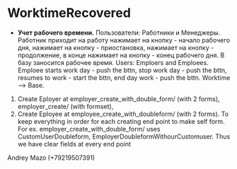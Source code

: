 # WorktimeRecovered
- **Учет рабочего времени.**
Пользователи: Работники и Менеджеры.
Работник приходит на работу нажимает на кнопку - начало рабочего дня, нажимает на кнопку - приостановка, нажимает на кнопку - продолжение, в конце нажимает на кнопку - конец рабочего дня. В базу заносится рабочее время.
Users: Emploers and Emploees. Emploee starts work day - push the bttn, stop work day - push the bttn, resumes to work - start the bttn, end day work - push the bttn. Worktime --> Base.
1. Create Eployer at employer_create_with_double_form/ (with 2 forms), employer_create/ (with formset), 
2. Create Eployee at employee_create_with_doubleform/ (with 2 forms).
To keep everything in order for each creating end point to make self form. For ex. employer_create_with_double_form/ uses CustomUserDoubleform, EmployerDoubleformWithourCustomuser. Thus we have clear fields at every end point

Andrey Mazo (+79219507391)